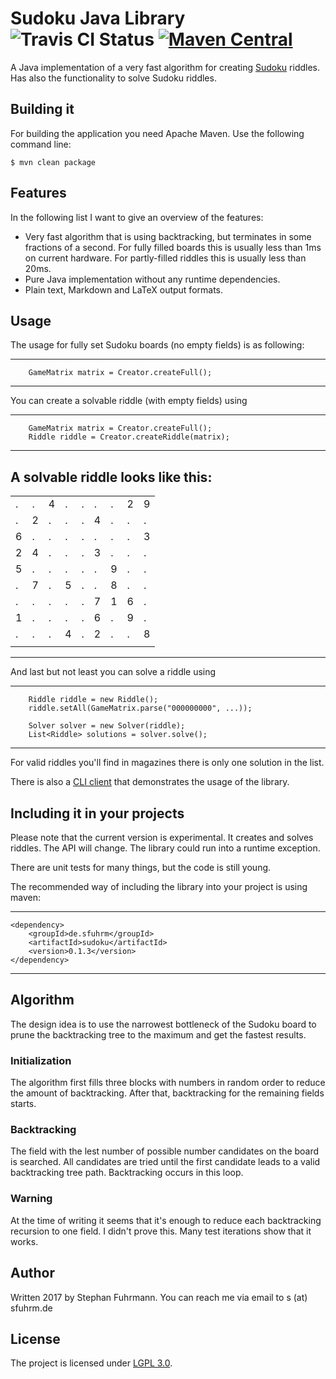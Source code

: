# Sudoku Java Library ![Travis CI Status](https://travis-ci.org/sfuhrm/sudoku.svg?branch=master) [![Maven Central](https://maven-badges.herokuapp.com/maven-central/de.sfuhrm/sudoku/badge.svg)](https://maven-badges.herokuapp.com/maven-central/de.sfuhrm/sudoku)

A Java implementation of a very fast algorithm for creating [Sudoku](https://en.wikipedia.org/wiki/Sudoku) riddles.
Has also the functionality to solve Sudoku riddles.

## Building it

For building the application you need Apache Maven.
Use the following command line:

    $ mvn clean package
    
## Features

In the following list I want to give an overview of the features:

* Very fast algorithm that is using backtracking, but terminates in some fractions of a second. For fully filled boards this is usually less than 1ms on current hardware. For partly-filled riddles this is usually less than 20ms.
* Pure Java implementation without any runtime dependencies.
* Plain text, Markdown and LaTeX output formats.

## Usage

The usage for fully set Sudoku boards (no empty fields) is as following:

---------------------------------------
        GameMatrix matrix = Creator.createFull();        
---------------------------------------

You can create a solvable riddle (with empty fields) using

---------------------------------------
        GameMatrix matrix = Creator.createFull();        
        Riddle riddle = Creator.createRiddle(matrix);
---------------------------------------

A solvable riddle looks like this:
---------------------------------------
|  |  |  |  |  |  |  |  |  |
|---|---|---|---|---|---|---|---|---|
| . | . | 4 | . | . | . | . | 2 | 9 |
| . | 2 | . | . | . | 4 | . | . | . |
| 6 | . | . | . | . | . | . | . | 3 |
| 2 | 4 | . | . | . | 3 | . | . | . |
| 5 | . | . | . | . | . | 9 | . | . |
| . | 7 | . | 5 | . | . | 8 | . | . |
| . | . | . | . | . | 7 | 1 | 6 | . |
| 1 | . | . | . | . | 6 | . | 9 | . |
| . | . | . | 4 | . | 2 | . | . | 8 |
|  |  |  |  |  |  |  |  |  |
---------------------------------------

And last but not least you can solve a riddle using

---------------------------------------
        Riddle riddle = new Riddle();
        riddle.setAll(GameMatrix.parse("000000000", ...));
        
        Solver solver = new Solver(riddle);
        List<Riddle> solutions = solver.solve();
---------------------------------------

For valid riddles you'll find in magazines there is only one solution in the list.

There is also a [CLI client](sudoku-client) that demonstrates the usage of the library.

## Including it in your projects

Please note that the current version is experimental. It creates and solves riddles. The API will change.
The library could run into a runtime exception.

There are unit tests for many things, but the code is still young.

The recommended way of including the library into your project is using maven:

---------------------------------------
    <dependency>
        <groupId>de.sfuhrm</groupId>
        <artifactId>sudoku</artifactId>
        <version>0.1.3</version>
    </dependency>
---------------------------------------

## Algorithm

The design idea is to use the narrowest bottleneck of the Sudoku board to prune the backtracking
tree to the maximum and get the fastest results.

### Initialization

The algorithm first fills three blocks with numbers in random order to reduce the amount of backtracking.
After that, backtracking for the remaining fields starts.

### Backtracking

The field with the lest number of possible number candidates on the board is searched. 
All candidates are tried until the first candidate leads to a valid backtracking tree path. Backtracking occurs in this loop.

### Warning

At the time of writing it seems that it's enough to reduce each backtracking recursion to one field.
I didn't prove this. Many test iterations show that it works.

## Author

Written 2017 by Stephan Fuhrmann. You can reach me via email to s (at) sfuhrm.de

## License

The project is licensed under [LGPL 3.0](https://www.gnu.org/licenses/lgpl-3.0.en.html).
